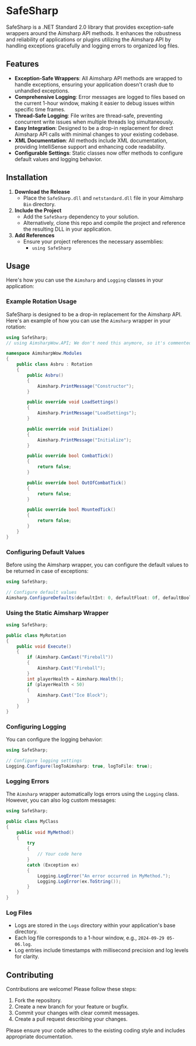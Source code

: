 # SafeSharp

SafeSharp is a .NET Standard 2.0 library that provides exception-safe wrappers around the Aimsharp API methods. It enhances the robustness and reliability of applications or plugins utilizing the Aimsharp API by handling exceptions gracefully and logging errors to organized log files.

## Features

- **Exception-Safe Wrappers**: All Aimsharp API methods are wrapped to handle exceptions, ensuring your application doesn't crash due to unhandled exceptions.
- **Comprehensive Logging**: Error messages are logged to files based on the current 1-hour window, making it easier to debug issues within specific time frames.
- **Thread-Safe Logging**: File writes are thread-safe, preventing concurrent write issues when multiple threads log simultaneously.
- **Easy Integration**: Designed to be a drop-in replacement for direct Aimsharp API calls with minimal changes to your existing codebase.
- **XML Documentation**: All methods include XML documentation, providing IntelliSense support and enhancing code readability.
- **Configurable Settings**: Static classes now offer methods to configure default values and logging behavior.

## Installation

1. **Download the Release**
   - Place the `SafeSharp.dll` and `netstandard.dll` file in your Aimsharp `Bin` directory.
2. **Include the Project**
   - Add the `SafeSharp` dependency to your solution.
   - Alternatively, clone this repo and compile the project and reference the resulting DLL in your application.
3. **Add References**
   - Ensure your project references the necessary assemblies:
     - `using SafeSharp`

## Usage

Here's how you can use the `Aimsharp` and `Logging` classes in your application:

### Example Rotation Usage

SafeSharp is designed to be a drop-in replacement for the Aimsharp API. Here's an example of how you can use the `Aimsharp` wrapper in your rotation:

```csharp
using SafeSharp;
// using AimsharpWow.API; We don't need this anymore, so it's commented out. You can remove it entirely if you want.

namespace AimsharpWow.Modules
{
    public class Asbru : Rotation
    {
        public Asbru()
        {
            Aimsharp.PrintMessage("Constructor");
        }

        public override void LoadSettings()
        {
            Aimsharp.PrintMessage("LoadSettings");
        }

        public override void Initialize()
        {
            Aimsharp.PrintMessage("Initialize");
        }

        public override bool CombatTick()
        {
            return false;
        }

        public override bool OutOfCombatTick()
        {
            return false;
        }

        public override bool MountedTick()
        {
            return false;
        }
    }
}
```

### Configuring Default Values

Before using the Aimsharp wrapper, you can configure the default values to be returned in case of exceptions:

```csharp
using SafeSharp;

// Configure default values
Aimsharp.ConfigureDefaults(defaultInt: 0, defaultFloat: 0f, defaultBool: false);
```

### Using the Static Aimsharp Wrapper

```csharp
using SafeSharp;

public class MyRotation
{
    public void Execute()
    {
        if (Aimsharp.CanCast("Fireball"))
        {
            Aimsharp.Cast("Fireball");
        }
        int playerHealth = Aimsharp.Health();
        if (playerHealth < 50)
        {
            Aimsharp.Cast("Ice Block");
        }
    }
}
```

### Configuring Logging

You can configure the logging behavior:

```csharp
using SafeSharp;

// Configure logging settings
Logging.Configure(logToAimsharp: true, logToFile: true);
```

### Logging Errors

The `Aimsharp` wrapper automatically logs errors using the `Logging` class. However, you can also log custom messages:

```csharp
using SafeSharp;

public class MyClass
{
    public void MyMethod()
    {
        try
        {
            // Your code here
        }
        catch (Exception ex)
        {
            Logging.LogError("An error occurred in MyMethod.");
            Logging.LogError(ex.ToString());
        }
    }
}
```

### Log Files

- Logs are stored in the `Logs` directory within your application's base directory.
- Each log file corresponds to a 1-hour window, e.g., `2024-09-29 05-06.log`.
- Log entries include timestamps with millisecond precision and log levels for clarity.

## Contributing

Contributions are welcome! Please follow these steps:

1. Fork the repository.
2. Create a new branch for your feature or bugfix.
3. Commit your changes with clear commit messages.
4. Create a pull request describing your changes.

Please ensure your code adheres to the existing coding style and includes appropriate documentation.
